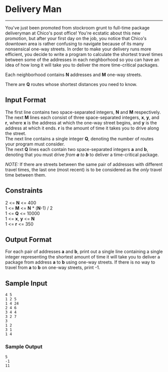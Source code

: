 # Delivery Man

---

You've just been promoted from stockroom grunt to full-time package deliveryman at Chico's post office!  You're ecstatic about this new promotion, but after your first day on the job, you notice that Chico's downtown area is rather confusing to navigate because of its many nonsensical one-way streets.  In order to make your delivery runs more efficient, you decide to write a program to calculate the shortest travel times between some of the addresses in each neighborhood so you can have an idea of how long it will take you to deliver the more time-critical packages.

Each neighborhood contains **N** addresses and **M** one-way streets.

There are **Q** routes whose shortest distances you need to know.<br>

## Input Format

The first line contains two space-separated integers, **N** and **M** respectively.<br>
The next **M** lines each consist of three space-separated integers, **x**, **y**, and **r**, where **x** is the address at which the one-way street begins, and **y** is the address at which it ends.  **r** is the amount of time it takes you to drive along the street.<br>
The next line contains a single integer **Q**, denoting the number of routes your program must consider.<br>
The next **Q** lines each contain two space-separated integers **a** and **b**, denoting that you must drive *from **a** to **b*** to deliver a time-critical package.<br>

_NOTE:_ If there are streets between the same pair of addresses with different travel times, the last one (most recent) is to be considered as the _only_ travel time between them.<br>

## Constraints

2 <= **N** <= 400<br>
1 <= **M** <= **N** * (**N**-1) / 2<br>
1 <= **Q** <= 10000<br>
1 <= **x**, **y** <= **N**<br>
1 <= **r** <= 350<br>

## Output Format

For each pair of addresses **a** and **b**, print out a single line containing a single integer representing the shortest amount of time it will take you to deliver a package from address **a** to **b** using one-way streets.  If there is no way to travel from **a** to **b** on one-way streets, print -1.<br>

## Sample Input

```text
4 5
1 2 5
1 4 24
2 4 6
3 4 4
3 2 7
3
1 2
3 1
1 4
```

### Sample Output

```text
5
-1
11
```
